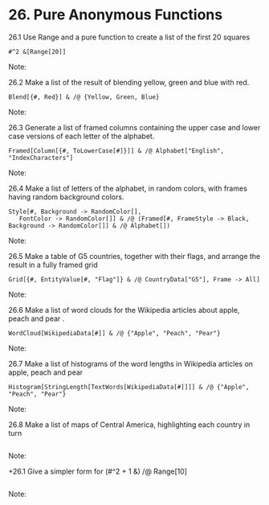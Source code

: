 # 26. Pure Anonymous Functions

26.1 Use Range and a pure function to create a list of the first 20 squares


```Wolfram Language
#^2 &[Range[20]]
```

Note:

26.2 Make a list of the result of blending yellow, green and blue with red.


```Wolfram Language
Blend[{#, Red}] & /@ {Yellow, Green, Blue}
```

Note:

26.3 Generate a list of framed columns containing the upper case and lower case versions of each letter of the alphabet.


```Wolfram Language
Framed[Column[{#, ToLowerCase[#]}]] & /@ Alphabet["English", "IndexCharacters"]
```

Note:

26.4 Make a list of letters of the alphabet, in random colors, with frames having random background colors.


```Wolfram Language
Style[#, Background -> RandomColor[], 
   FontColor -> RandomColor[]] & /@ (Framed[#, FrameStyle -> Black, Background -> RandomColor[]] & /@ Alphabet[])
```

Note:

26.5 Make a table of G5 countries, together with their flags, and arrange the result in a fully framed grid


```Wolfram Language
Grid[{#, EntityValue[#, "Flag"]} & /@ CountryData["G5"], Frame -> All]
```

Note:

26.6 Make a list of word clouds for the Wikipedia articles about apple, peach and pear .


```Wolfram Language
WordCloud[WikipediaData[#]] & /@ {"Apple", "Peach", "Pear"}
```

Note:

26.7 Make a list of histograms of the word lengths in Wikipedia articles on apple, peach and pear


```Wolfram Language
Histogram[StringLength[TextWords[WikipediaData[#]]]] & /@ {"Apple", "Peach", "Pear"}
```

Note:

26.8 Make a list of maps of Central America, highlighting each country in turn


```Wolfram Language

```

Note:

+26.1 Give a simpler form for (#^2 + 1 &) /@ Range[10]


```Wolfram Language

```

Note:
